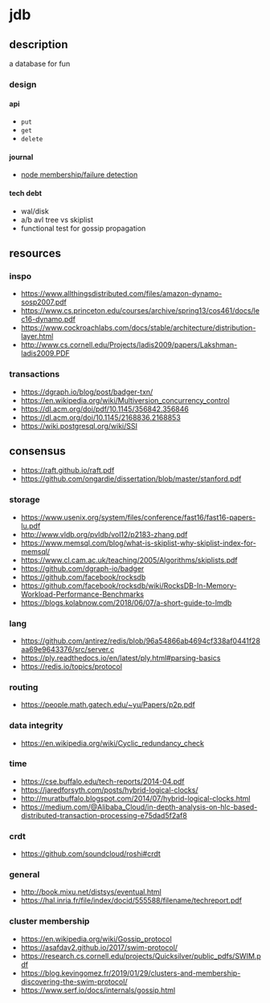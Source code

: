 # jdb

## description
a database for fun

### design
#### api
- `put`
- `get`
- `delete`

#### journal
- [node membership/failure detection](https://github.com/thejchap/jdb/blob/master/docs/membership.md)

#### tech debt
- wal/disk
- a/b avl tree vs skiplist
- functional test for gossip propagation

## resources
### inspo
- https://www.allthingsdistributed.com/files/amazon-dynamo-sosp2007.pdf
- https://www.cs.princeton.edu/courses/archive/spring13/cos461/docs/lec16-dynamo.pdf
- https://www.cockroachlabs.com/docs/stable/architecture/distribution-layer.html
- http://www.cs.cornell.edu/Projects/ladis2009/papers/Lakshman-ladis2009.PDF
### transactions
- https://dgraph.io/blog/post/badger-txn/
- https://en.wikipedia.org/wiki/Multiversion_concurrency_control
- https://dl.acm.org/doi/pdf/10.1145/356842.356846
- https://dl.acm.org/doi/10.1145/2168836.2168853
- https://wiki.postgresql.org/wiki/SSI
## consensus
- https://raft.github.io/raft.pdf
- https://github.com/ongardie/dissertation/blob/master/stanford.pdf
### storage
- https://www.usenix.org/system/files/conference/fast16/fast16-papers-lu.pdf
- http://www.vldb.org/pvldb/vol12/p2183-zhang.pdf
- https://www.memsql.com/blog/what-is-skiplist-why-skiplist-index-for-memsql/
- https://www.cl.cam.ac.uk/teaching/2005/Algorithms/skiplists.pdf
- https://github.com/dgraph-io/badger
- https://github.com/facebook/rocksdb
- https://github.com/facebook/rocksdb/wiki/RocksDB-In-Memory-Workload-Performance-Benchmarks
- https://blogs.kolabnow.com/2018/06/07/a-short-guide-to-lmdb
### lang
- https://github.com/antirez/redis/blob/96a54866ab4694cf338af0441f28aa69e9643376/src/server.c
- https://ply.readthedocs.io/en/latest/ply.html#parsing-basics
- https://redis.io/topics/protocol
### routing
- https://people.math.gatech.edu/~yu/Papers/p2p.pdf
### data integrity
- https://en.wikipedia.org/wiki/Cyclic_redundancy_check
### time
- https://cse.buffalo.edu/tech-reports/2014-04.pdf
- https://jaredforsyth.com/posts/hybrid-logical-clocks/
- http://muratbuffalo.blogspot.com/2014/07/hybrid-logical-clocks.html
- https://medium.com/@Alibaba_Cloud/in-depth-analysis-on-hlc-based-distributed-transaction-processing-e75dad5f2af8
### crdt
- https://github.com/soundcloud/roshi#crdt
### general
- http://book.mixu.net/distsys/eventual.html
- https://hal.inria.fr/file/index/docid/555588/filename/techreport.pdf
### cluster membership
- https://en.wikipedia.org/wiki/Gossip_protocol
- https://asafdav2.github.io/2017/swim-protocol/
- https://research.cs.cornell.edu/projects/Quicksilver/public_pdfs/SWIM.pdf
- https://blog.kevingomez.fr/2019/01/29/clusters-and-membership-discovering-the-swim-protocol/
- https://www.serf.io/docs/internals/gossip.html
